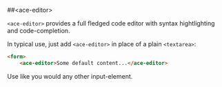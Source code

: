 ##&lt;ace-editor&gt;

`<ace-editor>` provides a full fledged code editor with syntax hightlighting and code-completion.

In typical use, just add `<ace-editor>` in place of a plain `<textarea>`:

```html
<form>
    <ace-editor>Some default content...</ace-editor>
```

Use like you would any other input-element.